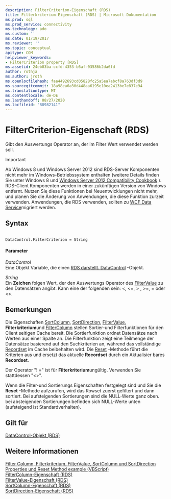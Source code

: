 ```yaml
---
description: FilterCriterion-Eigenschaft (RDS)
title: Filterkriterium-Eigenschaft (RDS) | Microsoft-Dokumentation
ms.prod: sql
ms.prod_service: connectivity
ms.technology: ado
ms.custom: ''
ms.date: 01/19/2017
ms.reviewer: ''
ms.topic: conceptual
apitype: COM
helpviewer_keywords:
- FilterCriterion property [RDS]
ms.assetid: 24eb03ba-ccfd-4353-b6af-03586b2da6fd
author: rothja
ms.author: jroth
ms.openlocfilehash: faa4492693cd05828fc25a5ea7abcf8a763df3d9
ms.sourcegitcommit: 18a98ea6a30d448aa6195e10ea2413be7e837e94
ms.translationtype: MT
ms.contentlocale: de-DE
ms.lasthandoff: 08/27/2020
ms.locfileid: "88982141"
---
```

# <a name="filtercriterion-property-rds"></a>FilterCriterion-Eigenschaft (RDS)
Gibt den Auswertungs Operator an, der im Filter Wert verwendet werden soll.  
  
> [!IMPORTANT]
>  Ab Windows 8 und Windows Server 2012 sind RDS-Server Komponenten nicht mehr im Windows-Betriebssystem enthalten (weitere Details finden Sie unter Windows 8 und [Windows Server 2012 Compatibility Cookbook](https://www.microsoft.com/download/details.aspx?id=27416) ). RDS-Client Komponenten werden in einer zukünftigen Version von Windows entfernt. Nutzen Sie diese Funktionen bei Neuentwicklungen nicht mehr, und planen Sie die Änderung von Anwendungen, die diese Funktion zurzeit verwenden. Anwendungen, die RDS verwenden, sollten zu [WCF Data Service](https://go.microsoft.com/fwlink/?LinkId=199565)migriert werden.  
  
## <a name="syntax"></a>Syntax  
  
```  
  
DataControl.FilterCriterion = String  
```  
  
#### <a name="parameters"></a>Parameter  
 *DataControl*  
 Eine Objekt Variable, die einen [RDS darstellt. DataControl](./datacontrol-object-rds.md) -Objekt.  
  
 *String*  
 Ein **Zeichen** folgen Wert, der den Auswertungs Operator des [FilterValue](./filtervalue-property-rds.md) zu den Datensätzen angibt. Kann eine der folgenden sein: <, \<=, > , >=, = oder <>.  
  
## <a name="remarks"></a>Bemerkungen  
 Die Eigenschaften [SortColumn](./sortcolumn-property-rds.md), [SortDirection](./sortdirection-property-rds.md), [FilterValue](./filtervalue-property-rds.md), **Filterkriterium**und [FilterColumn](./filtercolumn-property-rds.md) stellen Sortier-und Filterfunktionen für den Client seitigen Cache bereit. Die Sortierfunktion ordnet Datensätze nach Werten aus einer Spalte an. Die Filterfunktion zeigt eine Teilmenge der Datensätze basierend auf den Suchkriterien an, während das vollständige [Recordset](../ado-api/recordset-object-ado.md) im Cache beibehalten wird. Die [Reset](./reset-method-rds.md) -Methode führt die Kriterien aus und ersetzt das aktuelle **Recordset** durch ein Aktualisier bares **Recordset**.  
  
 Der Operator "! =" ist für **Filterkriterium**ungültig. Verwenden Sie stattdessen "<>".  
  
 Wenn die Filter-und Sortierungs Eigenschaften festgelegt sind und Sie die **Reset** -Methode aufzurufen, wird das Rowset zuerst gefiltert und dann sortiert. Bei aufsteigenden Sortierungen sind die NULL-Werte ganz oben. bei absteigenden Sortierungen befinden sich NULL-Werte unten (aufsteigend ist Standardverhalten).  
  
## <a name="applies-to"></a>Gilt für  
 [DataControl-Objekt (RDS)](./datacontrol-object-rds.md)  
  
## <a name="see-also"></a>Weitere Informationen  
 [Filter Column, Filterkriterium, FilterValue, SortColumn und SortDirection Properties und Reset Method example (VBScript)](./filter-column-criterion-value-sortcolumn-sortdirection-example-vbscript.md)   
 [FilterColumn-Eigenschaft (RDS)](./filtercolumn-property-rds.md)   
 [FilterValue-Eigenschaft (RDS)](./filtervalue-property-rds.md)   
 [SortColumn-Eigenschaft (RDS)](./sortcolumn-property-rds.md)   
 [SortDirection-Eigenschaft (RDS)](./sortdirection-property-rds.md)